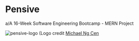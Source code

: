 # Pensive
a/A 16-Week Software Engineering Bootcamp - MERN Project


![pensive-logo](https://user-images.githubusercontent.com/102888592/187081087-beac8769-a3da-4117-8c41-05d2e6d65e7f.png)
(Logo credit [Michael Ng Cen](https://github.com/MichaelNgCen)
